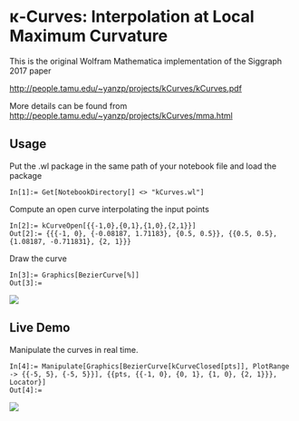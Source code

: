 # &kappa;-Curves: Interpolation at Local Maximum Curvature
This is the original Wolfram Mathematica implementation of the Siggraph 2017 paper

http://people.tamu.edu/~yanzp/projects/kCurves/kCurves.pdf

More details can be found from http://people.tamu.edu/~yanzp/projects/kCurves/mma.html

## Usage
Put the .wl package in the same path of your notebook file and load the package
```
In[1]:= Get[NotebookDirectory[] <> "kCurves.wl"]
```
Compute an open curve interpolating the input points
```
In[2]:= kCurveOpen[{{-1,0},{0,1},{1,0},{2,1}}]
Out[2]:= {{{-1, 0}, {-0.08187, 1.71183}, {0.5, 0.5}}, {{0.5, 0.5}, {1.08187, -0.711831}, {2, 1}}}
```
Draw the curve
```
In[3]:= Graphics[BezierCurve[%]]
Out[3]:= 
```
![](http://people.tamu.edu/~yanzp/projects/kCurves/four.png)

## Live Demo
Manipulate the curves in real time.
```
In[4]:= Manipulate[Graphics[BezierCurve[kCurveClosed[pts]], PlotRange -> {{-5, 5}, {-5, 5}}], {{pts, {{-1, 0}, {0, 1}, {1, 0}, {2, 1}}}, Locator}]
Out[4]:= 
```
![](http://people.tamu.edu/~yanzp/projects/kCurves/closed.png)
